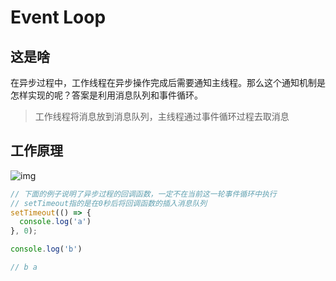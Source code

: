 # Event Loop

## 这是啥

在异步过程中，工作线程在异步操作完成后需要通知主线程。那么这个通知机制是怎样实现的呢？答案是利用消息队列和事件循环。

> 工作线程将消息放到消息队列，主线程通过事件循环过程去取消息

## 工作原理

![img](https://sfault-image.b0.upaiyun.com/325/916/3259161542-575018ce29d44_articlex)

```js
// 下面的例子说明了异步过程的回调函数，一定不在当前这一轮事件循环中执行
// setTimeout指的是在0秒后将回调函数的插入消息队列
setTimeout(() => {
  console.log('a')
}, 0);

console.log('b')

// b a
```